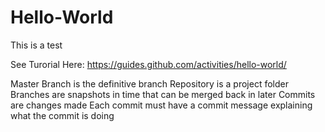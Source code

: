 # Hello-World
This is a test

See Turorial Here: https://guides.github.com/activities/hello-world/

Master Branch is the definitive branch
Repository is a project folder
Branches are snapshots in time that can be merged back in later
Commits are changes made
Each commit must have a commit message explaining what the commit is doing  
